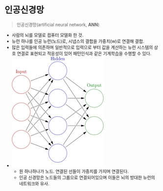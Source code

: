 # 인공신경망

>  인공신경망(artificial neural network, **ANN**)

+ 사람의 뇌를 모델로 컴퓨터 모델화 한 것.
+ 뉴런 하나를 인공 뉴런(노드)로, 시냅스의 결합을 가중치(w)로 연결해 결합.
+ 많은 입력들에 의존하며 일반적으로 입력으로 부터 값을 계산하는 뉴런 시스템의 상호 연결로 표현되고 적응성이 있어 패턴인식과 같은 기계학습을 수행할 수 있다.
+ ![img](img/300px-Colored_neural_network.svg.png)
  + 원 하나하나가 노드. 연결된 선들이 가중치를 가지며 연결된다.
  + 인공 신경망은 노드들의 그룹으로 연결되어있으며 이들은 뇌의 방대한 뉴런의 네트워크와 유사. 